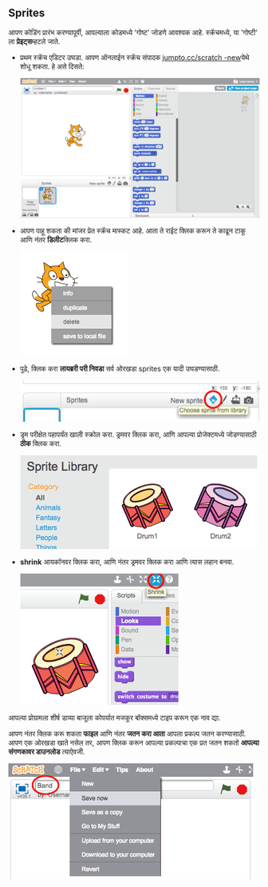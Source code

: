 ## Sprites

आपण कोडिंग प्रारंभ करण्यापूर्वी, आपल्याला कोडमध्ये 'गोष्ट' जोडणे आवश्यक आहे. स्क्रॅचमध्ये, या 'गोष्टी' ला **प्रेइट्स**म्हटले जाते.

+ प्रथम स्क्रॅच एडिटर उघडा. आपण ऑनलाईन स्क्रॅच संपादक <a href="http://jumpto.cc/scratch-new" target="_blank">jumpto.cc/scratch -new</a>येथे शोधू शकता. हे असे दिसते:
    
    ![स्क्रीनशॉट](images/band-scratch.png)

+ आपण पाहू शकता की मांजर प्रेत स्क्रॅच मास्कट आहे. आता ते राईट क्लिक करून ते काढून टाकू आणि नंतर **डिलीट**क्लिक करा.
    
    ![स्क्रीनशॉट](images/band-delete.png)

+ पुढे, क्लिक करा **लायब्ररी परी निवडा** सर्व ओरखडा sprites एक यादी उघडण्यासाठी.
    
    ![स्क्रीनशॉट](images/band-sprite-library.png)

+ ड्रम परीक्षेत पहापर्यंत खाली स्क्रोल करा. ड्रमवर क्लिक करा, आणि आपल्या प्रोजेक्टमध्ये जोडण्यासाठी **ठीक** क्लिक करा.
    
    ![स्क्रीनशॉट](images/band-sprite-drum.png)

+ **shrink** आयकॉनवर क्लिक करा, आणि नंतर ड्रमवर क्लिक करा आणि त्यास लहान बनवा.
    
    ![स्क्रीनशॉट](images/band-shrink.png)

आपल्या प्रोग्रामला शीर्ष डाव्या बाजूला कोपर्यात मजकूर बॉक्समध्ये टाइप करून एक नाव द्या.

आपण नंतर क्लिक करू शकता **फाइल** आणि नंतर **जतन करा आता** आपला प्रकल्प जतन करण्यासाठी. आपण एक ओरखडा खाते नसेल तर, आपण क्लिक करून आपल्या प्रकल्पाचा एक प्रत जतन शकतो **आपल्या संगणकावर डाउनलोड** त्याऐवजी.

![स्क्रीनशॉट](images/band-save.png)